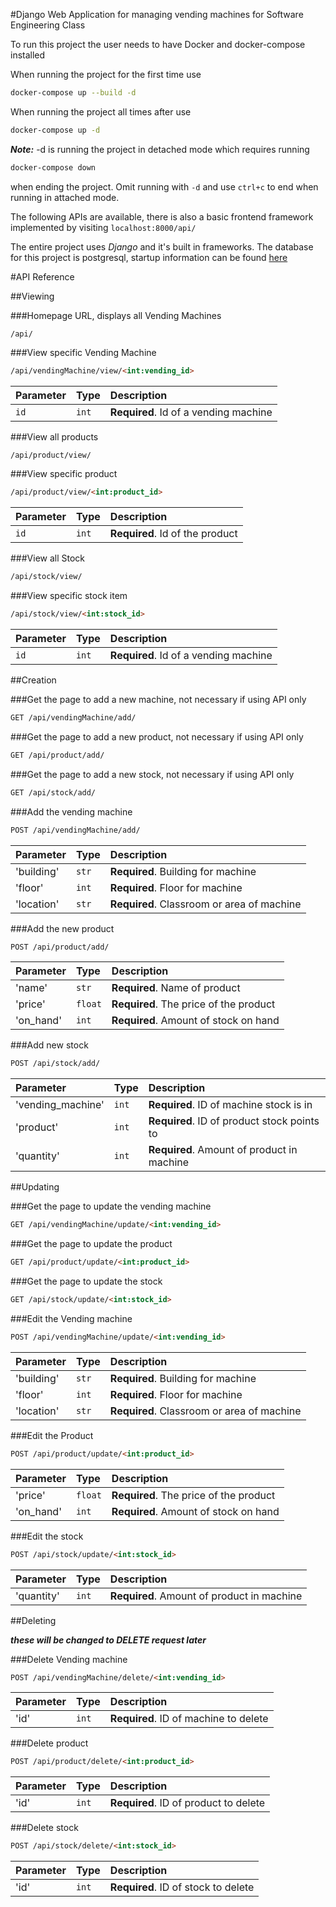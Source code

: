 #Django Web Application for managing vending machines for Software Engineering Class

To run this project the user needs to have Docker and docker-compose installed

When running the project for the first time use

```bash
docker-compose up --build -d
```

When running the project all times after use
```bash
docker-compose up -d
```

***Note:*** -d is running the project in detached mode which requires running

```bash
docker-compose down
```

when ending the project. Omit running with `-d` and use `ctrl+c` to end when running in attached mode.

The following APIs are available, there is also a basic frontend framework implemented by visiting `localhost:8000/api/`

The entire project uses *Django* and it's built in frameworks. The database for this project is postgresql, startup information can be found [here](docker-compose.yaml)

#API Reference

##Viewing

###Homepage URL, displays all Vending Machines
```http
/api/
```

###View specific Vending Machine
```html
/api/vendingMachine/view/<int:vending_id>
```
| Parameter | Type  | Description                           |
|:----------|:------|:--------------------------------------|
| `id`      | `int` | **Required**. Id of a vending machine |

###View all products
```html
/api/product/view/
```

###View specific product
```html
/api/product/view/<int:product_id>
```

| Parameter | Type  | Description                           |
|:----------|:------|:--------------------------------------|
| `id`      | `int` | **Required**. Id of the product       |


###View all Stock
```html
/api/stock/view/
```

###View specific stock item
```html
/api/stock/view/<int:stock_id>
```

| Parameter | Type  | Description                           |
|:----------|:------|:--------------------------------------|
| `id`      | `int` | **Required**. Id of a vending machine |


##Creation

###Get the page to add a new machine, not necessary if using API only
```html
GET /api/vendingMachine/add/
```

###Get the page to add a new product, not necessary if using API only
```html
GET /api/product/add/
```

###Get the page to add a new stock, not necessary if using API only
```html
GET /api/stock/add/
```

###Add the vending machine
```html
POST /api/vendingMachine/add/
```
| Parameter | Type  | Description                               |
|:----------|:------|:------------------------------------------|
| 'building'| `str` | **Required**. Building for machine        |
| 'floor'   | `int` | **Required**. Floor for machine           |
| 'location'| `str` | **Required**. Classroom or area of machine|

###Add the new product
```html
POST /api/product/add/
```
| Parameter | Type  | Description                               |
|:----------|:------|:------------------------------------------|
| 'name'    | `str` | **Required**. Name of product             |
| 'price'   |`float`| **Required**. The price of the product    |
| 'on_hand' | `int` | **Required**. Amount of stock on hand     |

###Add new stock
```html
POST /api/stock/add/
```

| Parameter | Type  | Description                               |
|:-----------------|:------|:-------------------------------------------|
| 'vending_machine'| `int` | **Required**. ID of machine stock is in    |
| 'product'        | `int` | **Required**. ID of product stock points to|
| 'quantity'       | `int` | **Required**. Amount of product in machine |



##Updating

###Get the page to update the vending machine
```html
GET /api/vendingMachine/update/<int:vending_id>
```

###Get the page to update the product
```html
GET /api/product/update/<int:product_id>
```

###Get the page to update the stock
```html
GET /api/stock/update/<int:stock_id>
```


###Edit the Vending machine
```html
POST /api/vendingMachine/update/<int:vending_id>
```
| Parameter | Type  | Description                               |
|:----------|:------|:------------------------------------------|
| 'building'| `str` | **Required**. Building for machine        |
| 'floor'   | `int` | **Required**. Floor for machine           |
| 'location'| `str` | **Required**. Classroom or area of machine|


###Edit the Product
```html
POST /api/product/update/<int:product_id>
```
| Parameter | Type  | Description                               |
|:----------|:------|:------------------------------------------|
| 'price'   |`float`| **Required**. The price of the product    |
| 'on_hand' | `int` | **Required**. Amount of stock on hand     |


###Edit the stock
```html
POST /api/stock/update/<int:stock_id>
```
| Parameter | Type  | Description                               |
|:-----------------|:------|:-------------------------------------------|
| 'quantity'       | `int` | **Required**. Amount of product in machine |



##Deleting

***these will be changed to DELETE request later***

###Delete Vending machine
```html
POST /api/vendingMachine/delete/<int:vending_id>
```
| Parameter | Type  | Description                           |
|:----------|:------|:--------------------------------------|
| 'id'      | `int` | **Required**. ID of machine to delete |


###Delete product
```html
POST /api/product/delete/<int:product_id>
```
| Parameter | Type  | Description                            |
|:----------|:------|:---------------------------------------|
| 'id'      | `int` | **Required**. ID of product to delete  |


###Delete stock
```html
POST /api/stock/delete/<int:stock_id>
```
| Parameter | Type  | Description                         |
|:----------|:------|:------------------------------------|
| 'id'      | `int` | **Required**. ID of stock to delete |

